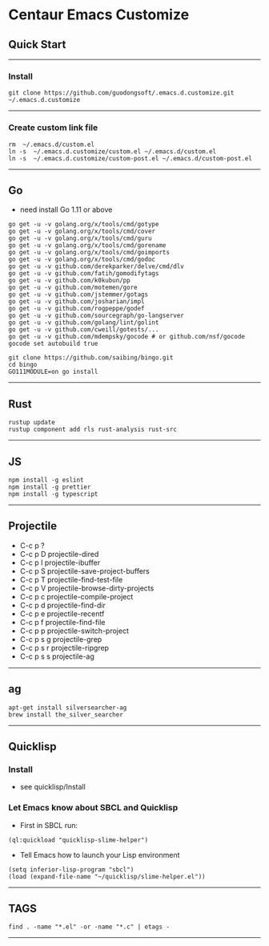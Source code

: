 # Centaur Emacs Customize #

## Quick Start ##

-------------------------------------------------------------------------------

### Install ###
```
git clone https://github.com/guodongsoft/.emacs.d.customize.git ~/.emacs.d.customize
```
-------------------------------------------------------------------------------

### Create custom link file ###
```
rm  ~/.emacs.d/custom.el
ln -s  ~/.emacs.d.customize/custom.el ~/.emacs.d/custom.el
ln -s  ~/.emacs.d.customize/custom-post.el ~/.emacs.d/custom-post.el
```

-------------------------------------------------------------------------------

## Go ##

- need install Go 1.11 or above

``` shell
go get -u -v golang.org/x/tools/cmd/gotype
go get -u -v golang.org/x/tools/cmd/cover
go get -u -v golang.org/x/tools/cmd/guru
go get -u -v golang.org/x/tools/cmd/gorename
go get -u -v golang.org/x/tools/cmd/goimports
go get -u -v golang.org/x/tools/cmd/godoc
go get -u -v github.com/derekparker/delve/cmd/dlv
go get -u -v github.com/fatih/gomodifytags
go get -u -v github.com/k0kubun/pp
go get -u -v github.com/motemen/gore
go get -u -v github.com/jstemmer/gotags
go get -u -v github.com/josharian/impl
go get -u -v github.com/rogpeppe/godef
go get -u -v github.com/sourcegraph/go-langserver
go get -u -v github.com/golang/lint/golint
go get -u -v github.com/cweill/gotests/...
go get -u -v github.com/mdempsky/gocode # or github.com/nsf/gocode
gocode set autobuild true

git clone https://github.com/saibing/bingo.git
cd bingo
GO111MODULE=on go install
```

-------------------------------------------------------------------------------

## Rust ##

``` shell
rustup update
rustup component add rls rust-analysis rust-src
```

-------------------------------------------------------------------------------

## JS ##

``` shell
npm install -g eslint 
npm install -g prettier
npm install -g typescript
```

-------------------------------------------------------------------------------

## Projectile ##

- C-c p ?
- C-c p D projectile-dired
- C-c p I projectile-ibuffer
- C-c p S projectile-save-project-buffers
- C-c p T projectile-find-test-file
- C-c p V projectile-browse-dirty-projects
- C-c p c projectile-compile-project
- C-c p d projectile-find-dir
- C-c p e projectile-recentf
- C-c p f projectile-find-file
- C-c p p projectile-switch-project
- C-c p s g projectile-grep
- C-c p s r projectile-ripgrep
- C-c p s s projectile-ag

-------------------------------------------------------------------------------

## ag ##

``` shell
apt-get install silversearcher-ag
brew install the_silver_searcher

```

-------------------------------------------------------------------------------

## Quicklisp ##

### Install ###

- see quicklisp/Install

### Let Emacs know about SBCL and Quicklisp ###

- First in SBCL run:

```
(ql:quickload "quicklisp-slime-helper")
```

- Tell Emacs how to launch your Lisp environment

```
(setq inferior-lisp-program "sbcl")
(load (expand-file-name "~/quicklisp/slime-helper.el"))
```

-------------------------------------------------------------------------------

## TAGS ##

``` shell
find . -name "*.el" -or -name "*.c" | etags -
```

-------------------------------------------------------------------------------
